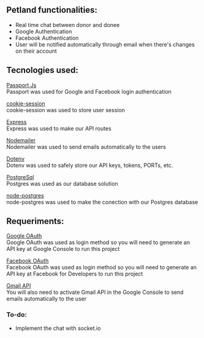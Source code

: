 <h2>Petland functionalities:</h2>

<ul>
<li>Real time chat between donor and donee</li>
<li>Google Authentication</li>
<li>Facebook Authentication</li>
<li>User will be notified automatically through email when there's changes on their account</li>
</ul>

<h2>Tecnologies used:</h2>

<a href="http://www.passportjs.org">Passport Js</a>
</br>
Passport was used for Google and Facebook login authentication

<a href="https://www.npmjs.com/package/cookie-session">cookie-session</a>
</br>
cookie-session was used to store user session

<a href="https://expressjs.com">Express</a>
</br>
Express was used to make our API routes

<a href="https://nodemailer.com/about/">Nodemailer</a>
</br>
Nodemailer was used to send emails automatically to the users

<a href="https://www.npmjs.com/package/dotenv">Dotenv</a>
</br>
Dotenv was used to safely store our API keys, tokens, PORTs, etc.

<a href="https://www.postgresql.org">PostgreSql</a>
</br>
Postgres was used as our database solution

<a href="https://node-postgres.com">node-postgres</a>
</br>
node-postgres was used to make the conection with our Postgres database

<h2>Requeriments:</h2>

<a href="https://console.cloud.google.com/">Google OAuth</a>
</br>
Google OAuth was used as login method so you will need to generate an API key at Google Console to run this project

<a href="https://developers.facebook.com">Facebook OAuth</a>
</br>
Facebook OAuth was used as login method so you will need to generate an API key at Facebook for Developers to run this project

<a href="https://console.cloud.google.com/">Gmail API</a>
</br>
You will also need to activate Gmail API in the Google Console to send emails automatically to the user

<h3>To-do:</h3>
<ul>
<li>Implement the chat with socket.io</li>
</ul>
